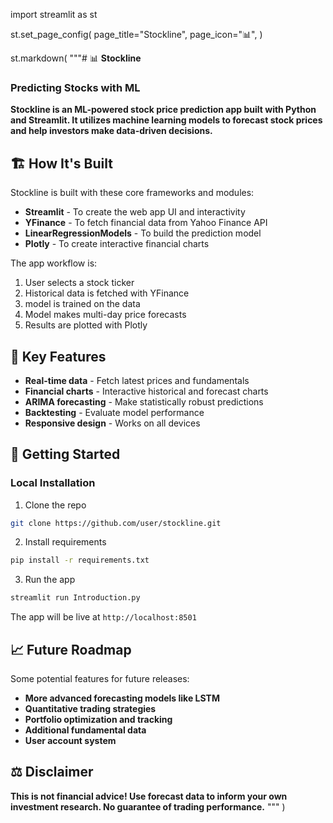 import streamlit as st

st.set_page_config(
    page_title="Stockline",
    page_icon="📊",
)

st.markdown(
    """# 📊 **Stockline**
### **Predicting Stocks with ML**

**Stockline is an ML-powered stock price prediction app built with Python and Streamlit. It utilizes machine learning models to forecast stock prices and help investors make data-driven decisions.**

## 🏗️ **How It's Built**

Stockline is built with these core frameworks and modules:

- **Streamlit** - To create the web app UI and interactivity 
- **YFinance** - To fetch financial data from Yahoo Finance API
- **LinearRegressionModels** - To build the prediction model
- **Plotly** - To create interactive financial charts

The app workflow is:

1. User selects a stock ticker
2. Historical data is fetched with YFinance
3. model is trained on the data 
4. Model makes multi-day price forecasts
5. Results are plotted with Plotly

## 🎯 **Key Features**

- **Real-time data** - Fetch latest prices and fundamentals 
- **Financial charts** - Interactive historical and forecast charts
- **ARIMA forecasting** - Make statistically robust predictions
- **Backtesting** - Evaluate model performance
- **Responsive design** - Works on all devices

## 🚀 **Getting Started**

### **Local Installation**

1. Clone the repo

```bash
git clone https://github.com/user/stockline.git
```

2. Install requirements

```bash
pip install -r requirements.txt
```

3. Run the app

```bash
streamlit run Introduction.py
```

The app will be live at ```http://localhost:8501```

## 📈 **Future Roadmap**

Some potential features for future releases:

- **More advanced forecasting models like LSTM**
- **Quantitative trading strategies**
- **Portfolio optimization and tracking**
- **Additional fundamental data**
- **User account system**

## **⚖️ Disclaimer**
**This is not financial advice! Use forecast data to inform your own investment research. No guarantee of trading performance.**
"""
)
